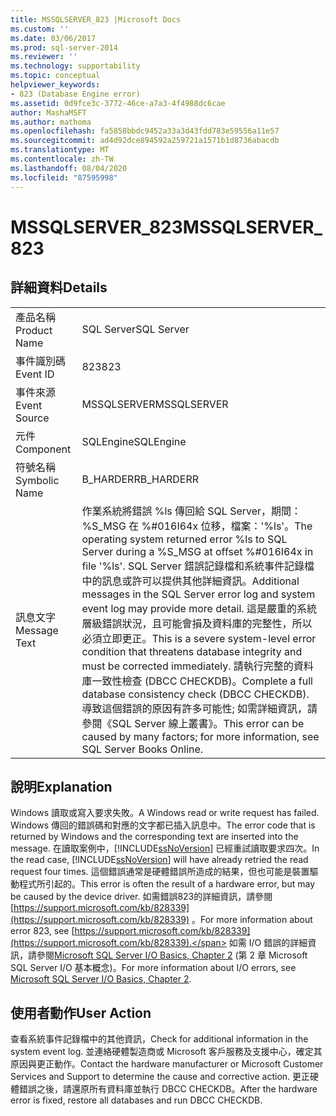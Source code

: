 ```yaml
---
title: MSSQLSERVER_823 |Microsoft Docs
ms.custom: ''
ms.date: 03/06/2017
ms.prod: sql-server-2014
ms.reviewer: ''
ms.technology: supportability
ms.topic: conceptual
helpviewer_keywords:
- 823 (Database Engine error)
ms.assetid: 0d9fce3c-3772-46ce-a7a3-4f4988dc6cae
author: MashaMSFT
ms.author: mathoma
ms.openlocfilehash: fa5858bbdc9452a33a3d43fdd783e59556a11e57
ms.sourcegitcommit: ad4d92dce894592a259721a1571b1d8736abacdb
ms.translationtype: MT
ms.contentlocale: zh-TW
ms.lasthandoff: 08/04/2020
ms.locfileid: "87595998"
---
```

# <a name="mssqlserver_823"></a><span data-ttu-id="1dfde-102">MSSQLSERVER_823</span><span class="sxs-lookup"><span data-stu-id="1dfde-102">MSSQLSERVER_823</span></span>
    
## <a name="details"></a><span data-ttu-id="1dfde-103">詳細資料</span><span class="sxs-lookup"><span data-stu-id="1dfde-103">Details</span></span>  
  
|||  
|-|-|  
|<span data-ttu-id="1dfde-104">產品名稱</span><span class="sxs-lookup"><span data-stu-id="1dfde-104">Product Name</span></span>|<span data-ttu-id="1dfde-105">SQL Server</span><span class="sxs-lookup"><span data-stu-id="1dfde-105">SQL Server</span></span>|  
|<span data-ttu-id="1dfde-106">事件識別碼</span><span class="sxs-lookup"><span data-stu-id="1dfde-106">Event ID</span></span>|<span data-ttu-id="1dfde-107">823</span><span class="sxs-lookup"><span data-stu-id="1dfde-107">823</span></span>|  
|<span data-ttu-id="1dfde-108">事件來源</span><span class="sxs-lookup"><span data-stu-id="1dfde-108">Event Source</span></span>|<span data-ttu-id="1dfde-109">MSSQLSERVER</span><span class="sxs-lookup"><span data-stu-id="1dfde-109">MSSQLSERVER</span></span>|  
|<span data-ttu-id="1dfde-110">元件</span><span class="sxs-lookup"><span data-stu-id="1dfde-110">Component</span></span>|<span data-ttu-id="1dfde-111">SQLEngine</span><span class="sxs-lookup"><span data-stu-id="1dfde-111">SQLEngine</span></span>|  
|<span data-ttu-id="1dfde-112">符號名稱</span><span class="sxs-lookup"><span data-stu-id="1dfde-112">Symbolic Name</span></span>|<span data-ttu-id="1dfde-113">B_HARDERR</span><span class="sxs-lookup"><span data-stu-id="1dfde-113">B_HARDERR</span></span>|  
|<span data-ttu-id="1dfde-114">訊息文字</span><span class="sxs-lookup"><span data-stu-id="1dfde-114">Message Text</span></span>|<span data-ttu-id="1dfde-115">作業系統將錯誤 %ls 傳回給 SQL Server，期間：%S_MSG 在 %#016I64x 位移，檔案：'%ls'。</span><span class="sxs-lookup"><span data-stu-id="1dfde-115">The operating system returned error %ls to SQL Server during a %S_MSG at offset %#016I64x in file '%ls'.</span></span> <span data-ttu-id="1dfde-116">SQL Server 錯誤記錄檔和系統事件記錄檔中的訊息或許可以提供其他詳細資訊。</span><span class="sxs-lookup"><span data-stu-id="1dfde-116">Additional messages in the SQL Server error log and system event log may provide more detail.</span></span> <span data-ttu-id="1dfde-117">這是嚴重的系統層級錯誤狀況，且可能會損及資料庫的完整性，所以必須立即更正。</span><span class="sxs-lookup"><span data-stu-id="1dfde-117">This is a severe system-level error condition that threatens database integrity and must be corrected immediately.</span></span> <span data-ttu-id="1dfde-118">請執行完整的資料庫一致性檢查 (DBCC CHECKDB)。</span><span class="sxs-lookup"><span data-stu-id="1dfde-118">Complete a full database consistency check (DBCC CHECKDB).</span></span> <span data-ttu-id="1dfde-119">導致這個錯誤的原因有許多可能性; 如需詳細資訊，請參閱《SQL Server 線上叢書》。</span><span class="sxs-lookup"><span data-stu-id="1dfde-119">This error can be caused by many factors; for more information, see SQL Server Books Online.</span></span>|  
  
## <a name="explanation"></a><span data-ttu-id="1dfde-120">說明</span><span class="sxs-lookup"><span data-stu-id="1dfde-120">Explanation</span></span>  
 <span data-ttu-id="1dfde-121">Windows 讀取或寫入要求失敗。</span><span class="sxs-lookup"><span data-stu-id="1dfde-121">A Windows read or write request has failed.</span></span> <span data-ttu-id="1dfde-122">Windows 傳回的錯誤碼和對應的文字都已插入訊息中。</span><span class="sxs-lookup"><span data-stu-id="1dfde-122">The error code that is returned by Windows and the corresponding text are inserted into the message.</span></span> <span data-ttu-id="1dfde-123">在讀取案例中，[!INCLUDE[ssNoVersion](../../includes/ssnoversion-md.md)] 已經重試讀取要求四次。</span><span class="sxs-lookup"><span data-stu-id="1dfde-123">In the read case, [!INCLUDE[ssNoVersion](../../includes/ssnoversion-md.md)] will have already retried the read request four times.</span></span> <span data-ttu-id="1dfde-124">這個錯誤通常是硬體錯誤所造成的結果，但也可能是裝置驅動程式所引起的。</span><span class="sxs-lookup"><span data-stu-id="1dfde-124">This error is often the result of a hardware error, but may be caused by the device driver.</span></span> <span data-ttu-id="1dfde-125">如需錯誤823的詳細資訊，請參閱 [https://support.microsoft.com/kb/828339](https://support.microsoft.com/kb/828339) 。</span><span class="sxs-lookup"><span data-stu-id="1dfde-125">For more information about error 823, see [https://support.microsoft.com/kb/828339](https://support.microsoft.com/kb/828339).</span></span> <span data-ttu-id="1dfde-126">如需 I/O 錯誤的詳細資訊，請參閱[Microsoft SQL Server I/O Basics, Chapter 2](/previous-versions/sql/sql-server-2005/administrator/cc917726(v=technet.10)) (第 2 章 Microsoft SQL Server I/O 基本概念)。</span><span class="sxs-lookup"><span data-stu-id="1dfde-126">For more information about I/O errors, see [Microsoft SQL Server I/O Basics, Chapter 2](/previous-versions/sql/sql-server-2005/administrator/cc917726(v=technet.10)).</span></span>  
  
## <a name="user-action"></a><span data-ttu-id="1dfde-127">使用者動作</span><span class="sxs-lookup"><span data-stu-id="1dfde-127">User Action</span></span>  
 <span data-ttu-id="1dfde-128">查看系統事件記錄檔中的其他資訊，</span><span class="sxs-lookup"><span data-stu-id="1dfde-128">Check for additional information in the system event log.</span></span> <span data-ttu-id="1dfde-129">並連絡硬體製造商或 Microsoft 客戶服務及支援中心，確定其原因與更正動作。</span><span class="sxs-lookup"><span data-stu-id="1dfde-129">Contact the hardware manufacturer or Microsoft Customer Services and Support to determine the cause and corrective action.</span></span> <span data-ttu-id="1dfde-130">更正硬體錯誤之後，請還原所有資料庫並執行 DBCC CHECKDB。</span><span class="sxs-lookup"><span data-stu-id="1dfde-130">After the hardware error is fixed, restore all databases and run DBCC CHECKDB.</span></span>  
  
  

